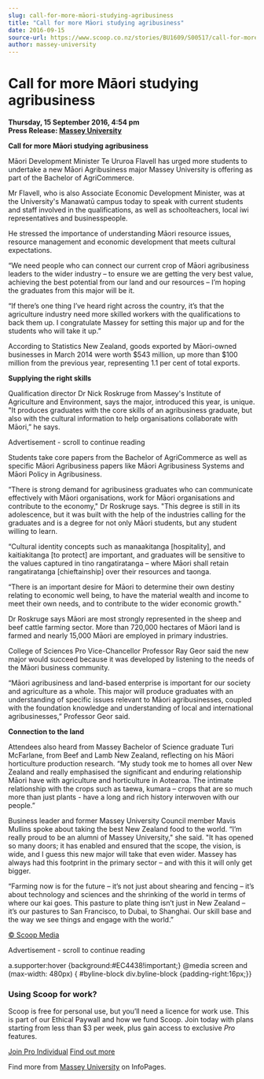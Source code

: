 ```yaml
---
slug: call-for-more-māori-studying-agribusiness
title: "Call for more Māori studying agribusiness"
date: 2016-09-15
source-url: https://www.scoop.co.nz/stories/BU1609/S00517/call-for-more-maori-studying-agribusiness.htm
author: massey-university
---
```

Call for more Māori studying agribusiness
=========================================

**Thursday, 15 September 2016, 4:54 pm**  
**Press Release: [Massey University](https://info.scoop.co.nz/Massey_University)**

**Call for more Māori studying agribusiness**

Māori Development Minister Te Ururoa Flavell has urged more students to undertake a new Māori Agribusiness major Massey University is offering as part of the Bachelor of AgriCommerce.

Mr Flavell, who is also Associate Economic Development Minister, was at the University's Manawatū campus today to speak with current students and staff involved in the qualifications, as well as schoolteachers, local iwi representatives and businesspeople.

He stressed the importance of understanding Māori resource issues, resource management and economic development that meets cultural expectations.

“We need people who can connect our current crop of Māori agribusiness leaders to the wider industry – to ensure we are getting the very best value, achieving the best potential from our land and our resources – I’m hoping the graduates from this major will be it.

“If there’s one thing I’ve heard right across the country, it’s that the agriculture industry need more skilled workers with the qualifications to back them up. I congratulate Massey for setting this major up and for the students who will take it up.”

According to Statistics New Zealand, goods exported by Māori-owned businesses in March 2014 were worth $543 million, up more than $100 million from the previous year, representing 1.1 per cent of total exports.

**Supplying the right skills**

Qualification director Dr Nick Roskruge from Massey's Institute of Agriculture and Environment, says the major, introduced this year, is unique. "It produces graduates with the core skills of an agribusiness graduate, but also with the cultural information to help organisations collaborate with Māori,” he says.

Advertisement - scroll to continue reading





Students take core papers from the Bachelor of AgriCommerce as well as specific Māori Agribusiness papers like Māori Agribusiness Systems and Māori Policy in Agribusiness.

“There is strong demand for agribusiness graduates who can communicate effectively with Māori organisations, work for Māori organisations and contribute to the economy," Dr Roskruge says. "This degree is still in its adolescence, but it was built with the help of the industries calling for the graduates and is a degree for not only Māori students, but any student willing to learn.

“Cultural identity concepts such as manaakitanga \[hospitality\], and kaitiakitanga \[to protect\] are important, and graduates will be sensitive to the values captured in tino rangatiratanga – where Māori shall retain rangatiratanga \[chieftainship\] over their resources and taonga.

“There is an important desire for Māori to determine their own destiny relating to economic well being, to have the material wealth and income to meet their own needs, and to contribute to the wider economic growth."

Dr Roskruge says Māori are most strongly represented in the sheep and beef cattle farming sector. More than 720,000 hectares of Māori land is farmed and nearly 15,000 Māori are employed in primary industries.

College of Sciences Pro Vice-Chancellor Professor Ray Geor said the new major would succeed because it was developed by listening to the needs of the Māori business community.

“Māori agribusiness and land-based enterprise is important for our society and agriculture as a whole. This major will produce graduates with an understanding of specific issues relevant to Māori agribusinesses, coupled with the foundation knowledge and understanding of local and international agribusinesses,” Professor Geor said.

**Connection to the land**

Attendees also heard from Massey Bachelor of Science graduate Turi McFarlane, from Beef and Lamb New Zealand, reflecting on his Māori horticulture production research. “My study took me to homes all over New Zealand and really emphasised the significant and enduring relationship Māori have with agriculture and horticulture in Aotearoa. The intimate relationship with the crops such as taewa, kumara – crops that are so much more than just plants - have a long and rich history interwoven with our people.”

Business leader and former Massey University Council member Mavis Mullins spoke about taking the best New Zealand food to the world. “I’m really proud to be an alumni of Massey University," she said. "It has opened so many doors; it has enabled and ensured that the scope, the vision, is wide, and I guess this new major will take that even wider. Massey has always had this footprint in the primary sector – and with this it will only get bigger.

“Farming now is for the future – it’s not just about shearing and fencing – it’s about technology and sciences and the shrinking of the world in terms of where our kai goes. This pasture to plate thing isn’t just in New Zealand – it’s our pastures to San Francisco, to Dubai, to Shanghai. Our skill base and the way we see things and engage with the world.”

  

[© Scoop Media](http://www.scoop.co.nz/about/terms.html)  

Advertisement - scroll to continue reading



a.supporter:hover {background:#EC4438!important;} @media screen and (max-width: 480px) { #byline-block div.byline-block {padding-right:16px;}}

### Using Scoop for work?

Scoop is free for personal use, but you’ll need a licence for work use. This is part of our Ethical Paywall and how we fund Scoop. Join today with plans starting from less than $3 per week, plus gain access to exclusive _Pro_ features.  
  
[Join Pro Individual](https://pro.scoop.co.nz/Individual/?from=ProIn24) [Find out more](https://pro.scoop.co.nz/using-scoop-for-work/?from=ProIn24)

Find more from [Massey University](https://info.scoop.co.nz/Massey_University) on InfoPages.